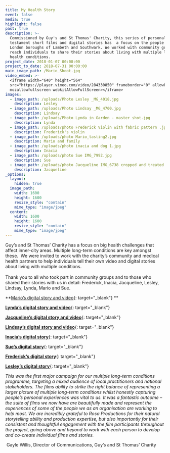 ```yaml
---
title: My Health Story
event: false
media: true
highlight: false
past: true
description: >-
  Commissioned by Guy's and St Thomas' Charity, this series of personal
  testament short films and digital stories has  a focus on the people of the
  London boroughs of Lambeth and Southwark. We worked with community groups to
  reach individuals to share their stories about living with multiple long term
  health conditions.
project_date: 2018-01-07 00:00:00
project_to_date: 2018-07-31 00:00:00
main_image_path: /Mario_Shoot.jpg
video_embed: >-
  <iframe width="640" height="564"
  src="https://player.vimeo.com/video/284330850" frameborder="0" allowFullScreen
  mozallowfullscreen webkitAllowFullScreen></iframe>
images:
  - image_path: /uploads/Photo Lesley _MG_4018.jpg
    description: Lesley
  - image_path: /uploads/Photo Lindsay _MG_4700.jpg
    description: Lindsay
  - image_path: /uploads/Photo Lynda in Garden - master shot.jpg
    description: Lynda
  - image_path: /uploads/photo Frederick Violin with fabric pattern .jpg
    description: Frederick's violin
  - image_path: /uploads/photo Mario_tasting2.jpg
    description: Mario and family
  - image_path: /uploads/photo inacia and dog 1.jpg
    description: Inacia
  - image_path: /uploads/photo Sue IMG_7992.jpg
    description: Sue
  - image_path: /uploads/photo Jacqueline IMG_6738 cropped and treated.jpg
    description: Jacqueline
_options:
  layout:
    hidden: true
  image_path:
    width: 1600
    height: 1600
    resize_style: "contain"
    mime_type: "image/jpeg"
  content:
    width: 1600
    height: 1600
    resize_style: "contain"
    mime_type: "image/jpeg"
---
```


Guy’s and St Thomas’ Charity has a focus on big health challenges that affect inner-city areas. Multiple long-term conditions are key amongst these.  We were invited to work with the charity’s community and medical health partners to help individuals tell their own video and digital stories about living with multiple conditions.<br><br>Thank you to all who took part in community groups and to those who shared their stories with us in detail: Frederick, Inacia, Jacqueline, Lesley, Lindsay, Lynda, Mario and Sue.

**[Mario’s digital story and video](https://gsttcharity-uk.shorthandstories.com/mario/){: target="_blank"} **

[**Lynda’s digital story and video**](https://gsttcharity-uk.shorthandstories.com/lynda/){: target="_blank"}

[**Jacqueline’s digital story and video**](https://gsttcharity-uk.shorthandstories.com/jacqueline/index.html){: target="_blank"}

[**Lindsay’s digital story and video**](https://gsttcharity-uk.shorthandstories.com/lindsay/){: target="_blank"}

[**Inacia’s digital story**](https://gsttcharity-uk.shorthandstories.com/inacia/){: target="_blank"}

[**Sue’s digital story**](https://gsttcharity-uk.shorthandstories.com/sue/){: target="_blank"}

[**Frederick’s digital story**](https://gsttcharity-uk.shorthandstories.com/frederick/){: target="_blank"}

[**Lesley’s digital story**](https://gsttcharity-uk.shorthandstories.com/lesley/){: target="_blank"}

*This was the first major campaign for our multiple long-term conditions programme, targeting a mixed audience of local practitioners and national stakeholders. The films ability to strike the right balance of representing a larger picture of multiple long-term conditions whilst honestly capturing people’s personal experiences was vital to us. It was a fantastic outcome – the suite of films we now have are beautifully made and represent the experiences of some of the people we as an organisation are working to help most. We are incredibly grateful to Rosa Productions for their natural storytelling ability and production expertise, but also importantly for their consistent and thoughtful engagement with the film participants throughout the project, going above and beyond to work with each person to develop and co-create individual films and stories.*

 Gayle Willis, Director of Communications, Guy’s and St Thomas’ Charity